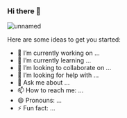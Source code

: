 ### Hi there 👋
![unnamed](https://user-images.githubusercontent.com/70926412/132710889-9aec4d2a-cee5-4320-a8bf-6d0b634ce1cf.png)

Here are some ideas to get you started:

- 🔭 I’m currently working on ...
- 🌱 I’m currently learning ...
- 👯 I’m looking to collaborate on ...
- 🤔 I’m looking for help with ...
- 💬 Ask me about ...
- 📫 How to reach me: ...
- 😄 Pronouns: ...
- ⚡ Fun fact: ...
 

